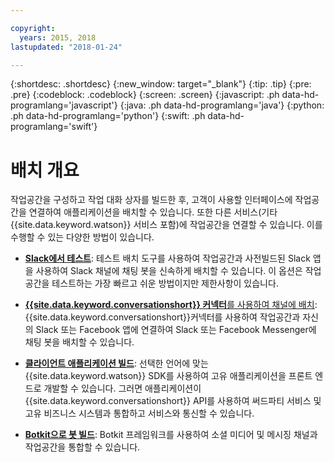 ```yaml
---

copyright:
  years: 2015, 2018
lastupdated: "2018-01-24"

---
```


{:shortdesc: .shortdesc}
{:new_window: target="_blank"}
{:tip: .tip}
{:pre: .pre}
{:codeblock: .codeblock}
{:screen: .screen}
{:javascript: .ph data-hd-programlang='javascript'}
{:java: .ph data-hd-programlang='java'}
{:python: .ph data-hd-programlang='python'}
{:swift: .ph data-hd-programlang='swift'}

# 배치 개요

작업공간을 구성하고 작업 대화 상자를 빌드한 후, 고객이 사용할 인터페이스에 작업공간을 연결하여 애플리케이션을 배치할 수 있습니다. 또한 다른 서비스(기타 {{site.data.keyword.watson}} 서비스 포함)에 작업공간을 연결할 수 있습니다. 이를 수행할 수 있는 다양한 방법이 있습니다.

- [**Slack에서 테스트**](test-deploy.html): 테스트 배치 도구를 사용하여 작업공간과 사전빌드된 Slack 앱을 사용하여 Slack 채널에 채팅 봇을 신속하게 배치할 수 있습니다. 이 옵션은 작업공간을 테스트하는 가장 빠르고 쉬운 방법이지만 제한사항이 있습니다.

- [**{{site.data.keyword.conversationshort}} 커넥터**를 사용하여 채널에 배치](conversation-connector.html): {{site.data.keyword.conversationshort}}커넥터를 사용하여 작업공간과 자신의 Slack 또는 Facebook 앱에 연결하여 Slack 또는 Facebook Messenger에 채팅 봇을 배치할 수 있습니다. 

- [**클라이언트 애플리케이션 빌드**](develop-app.html): 선택한 언어에 맞는 {{site.data.keyword.watson}} SDK를 사용하여 고유 애플리케이션을 프론트 엔드로 개발할 수 있습니다. 그러면 애플리케이션이 {{site.data.keyword.conversationshort}} API를 사용하여 써드파티 서비스 및 고유 비즈니스 시스템과 통합하고 서비스와 통신할 수 있습니다.

- [**Botkit으로 봇 빌드**](integrations.html): Botkit 프레임워크를 사용하여 소셜 미디어 및 메시징 채널과 작업공간을 통합할 수 있습니다.
